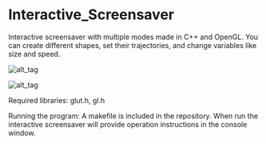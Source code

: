 # Interactive_Screensaver
Interactive screensaver with multiple modes made in C++ and OpenGL. You can create different shapes, 
set their trajectories, and change variables like size and speed.

![alt_tag](http://i.imgur.com/cljpBBu.png?1)

![alt_tag](http://i.imgur.com/sjl6OsM.png?1)

Required libraries:
glut.h, gl.h

Running the program:
A makefile is included in the repository. 
When run the interactive screensaver will provide operation instructions in the console window. 

